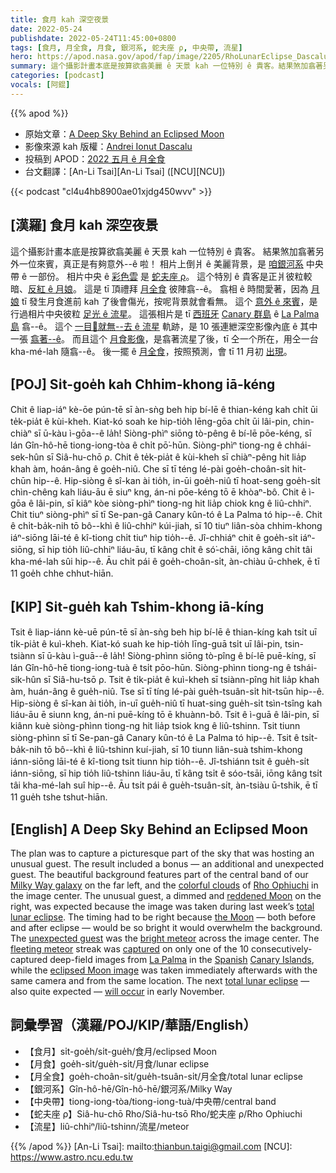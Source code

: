 ```yaml
---
title: 食月 kah 深空夜景
date: 2022-05-24
publishdate: 2022-05-24T11:45:00+0800
tags: [食月, 月全食, 月食, 銀河系, 蛇夫座 ρ, 中央帶, 流星]
hero: https://apod.nasa.gov/apod/fap/image/2205/RhoLunarEclipse_Dascalu_960_annotated.jpg
summary: 這个攝影計畫本底是按算欲翕美麗 ê 天景 kah 一位特別 ê 貴客。結果煞加翕著另外一位來賓，真正是有夠意外--ê 啦。
categories: [podcast]
vocals: [阿錕]
---
```


{{% apod %}}

- 原始文章：[A Deep Sky Behind an Eclipsed Moon](https://apod.nasa.gov/apod/ap220524.html)
- 影像來源 kah 版權：[Andrei Ionut Dascalu](https://www.instagram.com/andreidashi/)
- 投稿到 APOD：[2022 五月 ê 月全食](https://www.facebook.com/media/set/?set=a.4715932428510939&type=3)
- 台文翻譯：[An-Li Tsai][An-Li Tsai] ([NCU][NCU])

{{< podcast "cl4u4hb8900ae01xjdg450wvv" >}}

## [漢羅] 食月 kah 深空夜景
這个攝影計畫本底是按算欲翕美麗 ê 天景 kah 一位特別 ê 貴客。
結果煞加翕著另外一位來賓，真正是有夠意外--ê 啦！
相片上倒爿 ê 美麗背景，是 [咱銀河系][Milky Way galaxy] 中央帶 ê 一部份。
相片中央 ê [彩色雲][colorful clouds] 是 [蛇夫座 ρ][Rho Ophiuchi]。
這个特別 ê 貴客是正爿彼粒較暗、[反紅 ê 月娘][reddened Moon t]。
這是 tī 頂禮拜 [月全食][total lunar eclipse] 彼陣翕--ê。
翕相 ê 時間愛著，因為 [月娘][the Moon] tī 發生月食進前 kah 了後會傷光，按呢背景就會看無。
這个 [意外 ê 來賓][unexpected guest]，是行過相片中央彼粒 [足光 ê 流星][bright meteor]。
這張相片是 tī [西班牙][Spanish] [Canary 群島][Canary Islands] ê [La Palma 島][La Palma] 翕--ê。
這个 [一目𥍉就無--去 ê 流星][fleeting meteor t] 軌跡，是 10 張連紲深空影像內底 ê 其中一張 [翕著--ê][captured]。
而且這个 [月食影像][eclipsed Moon image]，是翕著流星了後，tī 仝一个所在，用仝一台 kha-mé-lah 隨翕--ê。
後一擺 ê [月全食][total lunar eclipse t]，按照預測，會 tī 11 月初 [出現][will occur]。


## [POJ] Si̍t-goe̍h kah Chhim-khong iā-kéng
Chit ê liap-iáⁿ kè-ōe pún-tē sī àn-sǹg beh hip bí-lē ê thian-kéng kah chi̍t ūi te̍k-pia̍t ê kùi-kheh.
Kiat-kó soah ke hip-tio̍h lēng-gōa chi̍t ūi lâi-pin, chin-chiàⁿ sī ū-kàu ì-gōa--ê la̍h!
Siòng-phìⁿ siōng tò-pêng ê bí-lē pōe-kéng, sī lán Gîn-hô-hē tiong-iong-tòa ê chi̍t pō͘-hūn.
Siòng-phìⁿ tiong-ng ê chhái-sek-hûn sī Siâ-hu-chō ρ.
Chit ê te̍k-pia̍t ê kùi-kheh sī chiàⁿ-pêng hit lia̍p khah àm, hoán-âng ê goe̍h-niû.
Che sī tī téng lé-pài goe̍h-choân-si̍t hit-chūn hip--ê.
Hip-siòng ê sî-kan ài tio̍h, in-ūi goe̍h-niû tī hoat-seng goe̍h-si̍t chìn-chêng kah liáu-āu ē siuⁿ kng, án-ni pōe-kéng tō ē khòaⁿ-bô.
Chit ê ì-gōa ê lâi-pin, sī kiâⁿ kòe siòng-phìⁿ tiong-ng hit lia̍p chiok kng ê liû-chhiⁿ.
Chit tiuⁿ siòng-phìⁿ sī tī Se-pan-gâ Canary kûn-tó ê La Palma tó hip--ê.
Chit ê chi̍t-ba̍k-nih tō bô--khì ê liû-chhiⁿ kúi-jiah, sī 10 tiuⁿ liân-sòa chhim-khong iáⁿ-siōng lāi-té ê kî-tiong chi̍t tiuⁿ hip tio̍h--ê.
Jî-chhiáⁿ chit ê goe̍h-si̍t iáⁿ-siōng, sī hip tio̍h liû-chhiⁿ liáu-āu, tī kâng chi̍t ê só͘-chāi, iōng kâng chi̍t tâi kha-mé-lah sûi hip--ê.
Āu chi̍t pái ê goe̍h-choân-si̍t, àn-chiàu ū-chhek, ē tī 11 goe̍h chhe chhut-hiān.

## [KIP] Si̍t-gue̍h kah Tshim-khong iā-kíng
Tsit ê liap-iánn kè-uē pún-tē sī àn-sǹg beh hip bí-lē ê thian-kíng kah tsi̍t uī ti̍k-pia̍t ê kuì-kheh.
Kiat-kó suah ke hip-tio̍h līng-guā tsi̍t uī lâi-pin, tsin-tsiànn sī ū-kàu ì-guā--ê la̍h!
Siòng-phìnn siōng tò-pîng ê bí-lē puē-kíng, sī lán Gîn-hô-hē tiong-iong-tuà ê tsi̍t pōo-hūn.
Siòng-phìnn tiong-ng ê tshái-sik-hûn sī Siâ-hu-tsō ρ.
Tsit ê ti̍k-pia̍t ê kuì-kheh sī tsiànn-pîng hit lia̍p khah àm, huán-âng ê gue̍h-niû.
Tse sī tī tíng lé-pài gue̍h-tsuân-si̍t hit-tsūn hip--ê.
Hip-siòng ê sî-kan ài tio̍h, in-uī gue̍h-niû tī huat-sing gue̍h-si̍t tsìn-tsîng kah liáu-āu ē siunn kng, án-ni puē-kíng tō ē khuànn-bô.
Tsit ê ì-guā ê lâi-pin, sī kiânn kuè siòng-phìnn tiong-ng hit lia̍p tsiok kng ê liû-tshinn.
Tsit tiunn siòng-phìnn sī tī Se-pan-gâ Canary kûn-tó ê La Palma tó hip--ê.
Tsit ê tsi̍t-ba̍k-nih tō bô--khì ê liû-tshinn kuí-jiah, sī 10 tiunn liân-suà tshim-khong iánn-siōng lāi-té ê kî-tiong tsi̍t tiunn hip tio̍h--ê.
Jî-tshiánn tsit ê gue̍h-si̍t iánn-siōng, sī hip tio̍h liû-tshinn liáu-āu, tī kâng tsi̍t ê sóo-tsāi, iōng kâng tsi̍t tâi kha-mé-lah suî hip--ê.
Āu tsi̍t pái ê gue̍h-tsuân-si̍t, àn-tsiàu ū-tshik, ē tī 11 gue̍h tshe tshut-hiān.

## [English] A Deep Sky Behind an Eclipsed Moon

The plan was to capture a picturesque part of the sky that was hosting an unusual guest.
The result included a bonus — an additional and unexpected guest.
The beautiful background features part of the central band of our [Milky Way galaxy][Milky Way galaxy] on the far left, and the [colorful clouds][colorful clouds] of [Rho Ophiuchi][Rho Ophiuchi] in the image center.
The unusual guest, a dimmed and [reddened Moon][reddened Moon e] on the right, was expected because the image was taken during last week’s [total lunar eclipse][total lunar eclipse].
The timing had to be right because [the Moon][the Moon] — both before and after eclipse — would be so bright it would overwhelm the background.
The [unexpected guest][unexpected guest] was the [bright meteor][bright meteor] across the image center.
The [fleeting meteor][fleeting meteor e] streak was [captured][captured] on only one of the 10 consecutively-captured deep-field images from [La Palma][La Palma] in the [Spanish][Spanish] [Canary Islands][Canary Islands], while the [eclipsed Moon image][eclipsed Moon image] was taken immediately afterwards with the same camera and from the same location.
The next [total lunar eclipse][total lunar eclipse e] — also quite expected — [will occur][will occur] in early November.



## 詞彙學習（漢羅/POJ/KIP/華語/English）
- 【食月】si̍t-goe̍h/si̍t-gue̍h/食月/eclipsed Moon
- 【月食】goe̍h-si̍t/gue̍h-si̍t/月食/lunar eclipse
- 【月全食】goe̍h-choân-si̍t/gue̍h-tsuân-si̍t/月全食/total lunar eclipse
- 【銀河系】Gîn-hô-hē/Gîn-hô-hē/銀河系/Milky Way
- 【中央帶】tiong-iong-tòa/tiong-iong-tuà/中央帶/central band
- 【蛇夫座 ρ】Siâ-hu-chō Rho/Siâ-hu-tsō Rho/蛇夫座 ρ/Rho Ophiuchi
- 【流星】liû-chhiⁿ/liû-tshinn/流星/meteor


{{% /apod %}}
[An-Li Tsai]: mailto:thianbun.taigi@gmail.com
[NCU]: https://www.astro.ncu.edu.tw

[copyright]: https://apod.nasa.gov/apod/fap/lib/about_apod.html#srapply

[Milky Way galaxy]:https://solarsystem.nasa.gov/resources/285/the-milky-way-galaxy/
[colorful clouds]:https://apod.nasa.gov/apod/ap201014.html
[Rho Ophiuchi]:https://apod.nasa.gov/apod/ap190513.html
[reddened Moon e]:https://apod.nasa.gov/apod/ap220518.html
[reddened Moon t]:https://apod.tw/daily/20220518/
[total lunar eclipse]:https://apod.nasa.gov/apod/ap180128.html
[the Moon]:https://solarsystem.nasa.gov/moons/earths-moon/in-depth/
[unexpected guest]:https://thumbs.dreamstime.com/b/surprised-kitten-opened-his-blue-eyes-what-saw-distance-his-surprise-simply-no-limit-surprised-kitten-127903405.jpg
[bright meteor]:https://en.wikipedia.org/wiki/Meteoroid#/media/File:Meteoroid_meteor_meteorite.gif
[fleeting meteor e]:https://apod.nasa.gov/apod/ap210315.html
[fleeting meteor t]:https://apod.tw/daily/20210315/
[captured]:https://www.instagram.com/p/CdqR1BGNkC7/
[La Palma]:https://youtu.be/Ub9622tvuUM
[Spanish]:https://en.wikipedia.org/wiki/Spain
[Canary Islands]:https://en.wikipedia.org/wiki/Canary_Islands
[eclipsed Moon image]:https://www.facebook.com/media/set/?set=a.4715932428510939&type=3
[total lunar eclipse e]:https://apod.nasa.gov/apod/ap210525.html
[total lunar eclipse t]:https://apod.tw/daily/20210525/
[will occur]:https://www.timeanddate.com/eclipse/lunar/2022-november-8
